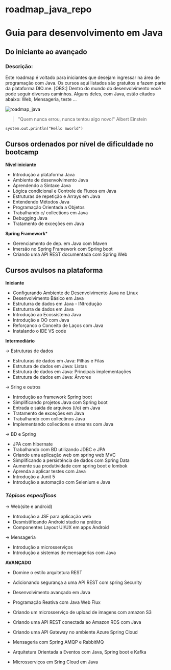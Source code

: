 # roadmap_java_repo
<h1> Guia para desenvolvimento em Java </h1>

## Do iniciante ao avançado

### Descrição: 

Este roadmap é voltado para iniciantes que desejam ingressar na área de programação com Java. Os cursos aqui listados são gratuitos e fazem parte da plataforma DIO.me.
[OBS:] Dentro do mundo do desenvolvimento você pode seguir diversos caminhos. Alguns deles, com Java, estão citados abaixo: Web, Mensageria, teste ...

![roadmap_java](https://user-images.githubusercontent.com/81716096/194948652-a94dc040-754d-4540-bf64-083d7125dbdb.png)

> "Quem nunca errou, nunca tentou algo novo!" Albert Einstein


`` system.out.println("Hello mworld") `` 


## Cursos ordenados por nível de dificuldade no bootcamp

**Nível iniciante**

- Introdução a plataforma Java
- Ambiente de desenvolvimento Java
- Aprendendo a Sintaxe Java
- Lógica condicional e Controle de Fluxos em Java
- Estruturas de repetição e Arrays em Java
- Entendendo Métodos Java
- Programação Orientada a Objetos
- Trabalhando c/ collections em Java
- Debugging Java
- Tratamento de exceções em Java


**Spring Framework***
	
- Gerenciamento de dep. em Java com Maven	
- Imersão no Spring Framework com Spring boot	
- Criando uma API REST documentada com Spring Web	


## Cursos avulsos na plataforma

**Iniciante**
		
- Configurando Ambiente de Desenvolvimento Java no Linux
- Desenvolvimento Básico em Java
- Estruturra de dados em Java - INtrodução	
- Estruturra de dados em Java		
- Introdução ao Ecossistema Java		
- Introdução a OO com Java		
- Reforçanco o Conceito de Laços com Java		
- Instalando o IDE VS code		
		
**Intermediário**		
		
-> Estruturas de dados
		
- Estruturas de dados em Java: Pilhas e Filas		
- Estrutura de dados em Java: Listas		
- Estrutura de dados em Java: Principais implementações		
- Estrutura de dados em Java: Árvores		
		
-> Sring e outros

- Introdução ao framework Spring boot		
- Simplificando projetos Java com Spring boot		
- Entrada e saída de arquivos (i/o) em Java		
- Tratamento de exceções em Java		
- Trabalhando com collectinos Java		
- Implementando collections e streams com Java		
		
-> BD e Spring

- JPA com hibernate		
- Trabalhando com BD utilizando JDBC e JPA		
- Criando uma aplicação web om spring web MVC		
- Simplificando a persistência de dados com Spring Data		
- Aumente sua produtividade com spring boot e lombok		
- Aprenda a aplicar testes com Java		
- Introdução a Junit 5		
- Introdução a automação com Selenium e Java		
	
  
### *Tópicos específicos*		
		
-> Web(site e android)
- Introdução a JSF para aplicação web		
- Desmistificando Android studio na prática		
- Componentes Layout UI/UX em apps Android		
		
-> Mensageria
- Introdução a microsserviços		
- Introdução a sistemas de mensagerias com Java		
		
**AVANÇADO**		
		
- Domine o estilo arquitetura REST		
- Adicionando segurança a uma API REST com spring Security		
- Desenvolvimento avançado em Java		
- Programação Reativa com Java Web Flux		
		
- Criando um microsserviço de upload de imagens com amazon S3		
- Criando uma API REST conectada ao Amazon RDS com Java		
- Criando uma API Gateway  no ambiente Azure Spring Cloud		
		
- Mensageria com Spring AMQP e RabbitMQ		
- Arquitetura Orientada a Eventos com Java, Spring boot e Kafka		
- Microsserviços em Sring Cloud em Java		



[comment]: <> (<img src="img_girl.jpg" alt="Girl in a jacket" width="500" height="600">)
[comment]: <> (você poderá usar tags HTML)
[comment]: <> (https://docs.github.com/en/get-started/writing-on-github/getting-started-with-writing-and-formatting-on-github/basic-writing-and-formatting-syntax)
